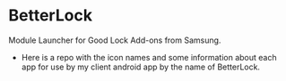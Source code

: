 # BetterLock

Module Launcher for Good Lock Add-ons from Samsung. 

* Here is a repo with the icon names and some information about each app for use by my client android app by the name of BetterLock.  


